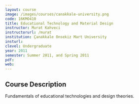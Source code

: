 ```yaml
---
layout: course
image: /images/courses/canakkale-university.png
code: 16KMO410
title: Educational Technology and Material Design
instructor: Murat Kahveci
instructorurl: /murat
institution: Çanakkale Onsekiz Mart University
insturl:
clevel: Undergraduate
year: 2011
semester: Summer 2011, and Spring 2011
pdf:
web:
---
```


## Course Description

Fundamentals of educational technologies and design theories.
